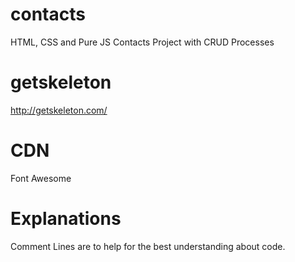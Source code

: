 # contacts

HTML, CSS and Pure JS Contacts Project with CRUD Processes

# getskeleton

http://getskeleton.com/

# CDN

Font Awesome

# Explanations

Comment Lines are to help for the best understanding about code.
